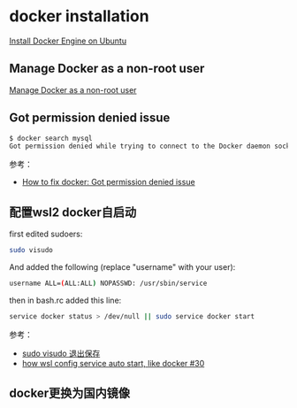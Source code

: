 # docker installation

[Install Docker Engine on Ubuntu](https://docs.docker.com/engine/install/ubuntu/)

## Manage Docker as a non-root user

[Manage Docker as a non-root user](https://docs.docker.com/engine/install/linux-postinstall/)

## Got permission denied issue

```bash
$ docker search mysql
Got permission denied while trying to connect to the Docker daemon socket at unix:///var/run/docker.sock: Get http://%2Fvar%2Frun%2Fdocker.sock/v1.40/images/search?limit=25&term=mysql: dial unix /var/run/docker.sock: connect: permission denied
```

参考：

- [How to fix docker: Got permission denied issue](https://stackoverflow.com/questions/48957195/how-to-fix-docker-got-permission-denied-issue)

## 配置wsl2 docker自启动

first edited sudoers:

```bash
sudo visudo
```

And added the following (replace "username" with your user):

```bash
username ALL=(ALL:ALL) NOPASSWD: /usr/sbin/service
```

then in bash.rc added this line:

```bash
service docker status > /dev/null || sudo service docker start
```

参考：

- [sudo visudo 退出保存](https://blog.csdn.net/weiyi556/article/details/78980139)
- [how wsl config service auto start, like docker #30](https://github.com/microsoft/WSL2-Linux-Kernel/issues/30#issuecomment-577667701)

## docker更换为国内镜像

